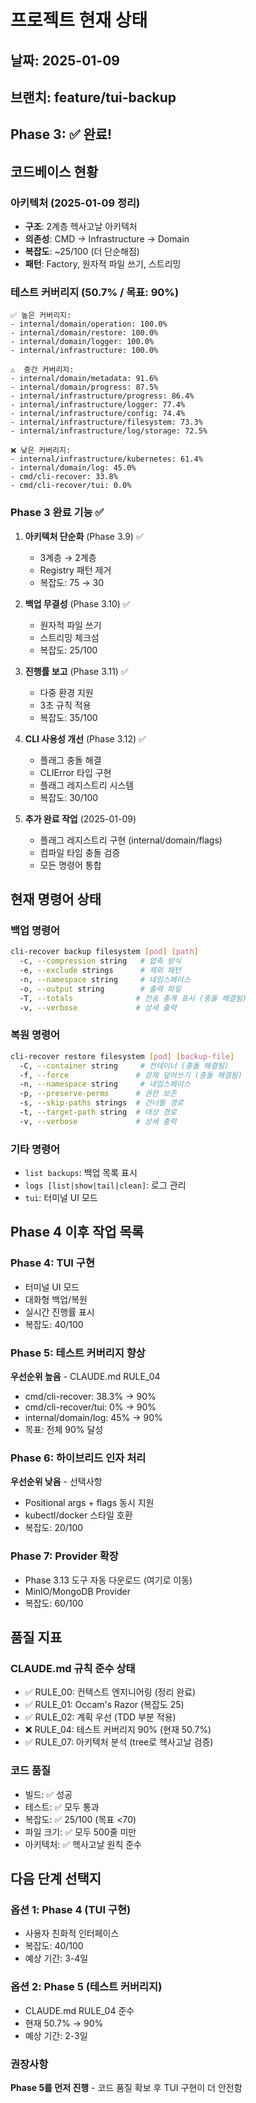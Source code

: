 # 프로젝트 현재 상태

## 날짜: 2025-01-09
## 브랜치: feature/tui-backup
## Phase 3: ✅ 완료!

## 코드베이스 현황

### 아키텍처 (2025-01-09 정리)
- **구조**: 2계층 헥사고날 아키텍처
- **의존성**: CMD → Infrastructure → Domain
- **복잡도**: ~25/100 (더 단순해짐)
- **패턴**: Factory, 원자적 파일 쓰기, 스트리밍

### 테스트 커버리지 (50.7% / 목표: 90%)
```
✅ 높은 커버리지:
- internal/domain/operation: 100.0%
- internal/domain/restore: 100.0%  
- internal/domain/logger: 100.0%
- internal/infrastructure: 100.0%

⚠️  중간 커버리지:
- internal/domain/metadata: 91.6%
- internal/domain/progress: 87.5%
- internal/infrastructure/progress: 86.4%
- internal/infrastructure/logger: 77.4%
- internal/infrastructure/config: 74.4%
- internal/infrastructure/filesystem: 73.3%
- internal/infrastructure/log/storage: 72.5%

❌ 낮은 커버리지:
- internal/infrastructure/kubernetes: 61.4%
- internal/domain/log: 45.0%
- cmd/cli-recover: 33.8%
- cmd/cli-recover/tui: 0.0%
```

### Phase 3 완료 기능 ✅
1. **아키텍처 단순화** (Phase 3.9) ✅
   - 3계층 → 2계층
   - Registry 패턴 제거
   - 복잡도: 75 → 30

2. **백업 무결성** (Phase 3.10) ✅
   - 원자적 파일 쓰기
   - 스트리밍 체크섬
   - 복잡도: 25/100

3. **진행률 보고** (Phase 3.11) ✅
   - 다중 환경 지원
   - 3초 규칙 적용
   - 복잡도: 35/100

4. **CLI 사용성 개선** (Phase 3.12) ✅
   - 플래그 충돌 해결
   - CLIError 타입 구현
   - 플래그 레지스트리 시스템
   - 복잡도: 30/100

5. **추가 완료 작업** (2025-01-09)
   - 플래그 레지스트리 구현 (internal/domain/flags)
   - 컴파일 타임 충돌 검증
   - 모든 명령어 통합

## 현재 명령어 상태

### 백업 명령어
```bash
cli-recover backup filesystem [pod] [path]
  -c, --compression string   # 압축 방식
  -e, --exclude strings      # 제외 패턴
  -n, --namespace string     # 네임스페이스
  -o, --output string        # 출력 파일
  -T, --totals              # 전송 총계 표시 (충돌 해결됨)
  -v, --verbose             # 상세 출력
```

### 복원 명령어  
```bash
cli-recover restore filesystem [pod] [backup-file]
  -C, --container string     # 컨테이너 (충돌 해결됨)
  -f, --force               # 강제 덮어쓰기 (충돌 해결됨)
  -n, --namespace string     # 네임스페이스
  -p, --preserve-perms      # 권한 보존
  -s, --skip-paths strings  # 건너뛸 경로
  -t, --target-path string  # 대상 경로
  -v, --verbose             # 상세 출력
```

### 기타 명령어
- `list backups`: 백업 목록 표시
- `logs [list|show|tail|clean]`: 로그 관리
- `tui`: 터미널 UI 모드

## Phase 4 이후 작업 목록

### Phase 4: TUI 구현
- 터미널 UI 모드
- 대화형 백업/복원
- 실시간 진행률 표시
- 복잡도: 40/100

### Phase 5: 테스트 커버리지 향상
**우선순위 높음** - CLAUDE.md RULE_04
- cmd/cli-recover: 38.3% → 90%
- cmd/cli-recover/tui: 0% → 90%
- internal/domain/log: 45% → 90%
- 목표: 전체 90% 달성

### Phase 6: 하이브리드 인자 처리
**우선순위 낮음** - 선택사항
- Positional args + flags 동시 지원
- kubectl/docker 스타일 호환
- 복잡도: 20/100

### Phase 7: Provider 확장
- Phase 3.13 도구 자동 다운로드 (여기로 이동)
- MinIO/MongoDB Provider
- 복잡도: 60/100

## 품질 지표

### CLAUDE.md 규칙 준수 상태
- ✅ RULE_00: 컨텍스트 엔지니어링 (정리 완료)
- ✅ RULE_01: Occam's Razor (복잡도 25)
- ✅ RULE_02: 계획 우선 (TDD 부분 적용)
- ❌ RULE_04: 테스트 커버리지 90% (현재 50.7%)
- ✅ RULE_07: 아키텍처 분석 (tree로 헥사고날 검증)

### 코드 품질
- 빌드: ✅ 성공
- 테스트: ✅ 모두 통과
- 복잡도: ✅ 25/100 (목표 <70)
- 파일 크기: ✅ 모두 500줄 미만
- 아키텍처: ✅ 헥사고날 원칙 준수

## 다음 단계 선택지

### 옵션 1: Phase 4 (TUI 구현)
- 사용자 친화적 인터페이스
- 복잡도: 40/100
- 예상 기간: 3-4일

### 옵션 2: Phase 5 (테스트 커버리지)
- CLAUDE.md RULE_04 준수
- 현재 50.7% → 90%
- 예상 기간: 2-3일

### 권장사항
**Phase 5를 먼저 진행** - 코드 품질 확보 후 TUI 구현이 더 안전함
